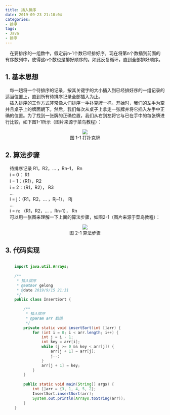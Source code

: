 ```yaml
---
title: 插入排序
date: 2019-09-23 21:10:04
categories:
- 排序
tags:
- Java
- 排序
---
```

&emsp;在要排序的一组数中，假定前n-1个数已经排好序，现在将第n个数插到前面的有序数列中，使得这n个数也是排好顺序的。如此反复循环，直到全部排好顺序。
<!-- more -->
## 1. 基本思想
&emsp;每一趟将一个待排序的记录，按其关键字的大小插入到已经排好序的一组记录的适当位置上，直到所有待排序记录全部插入为止。  
&emsp;插入排序的工作方式非常像人们排序一手扑克牌一样。开始时，我们的左手为空并且桌子上的牌面朝下。然后，我们每次从桌子上拿走一张牌并将它插入左手中正确的位置。为了找到一张牌的正确位置，我们从右到左将它与已在手中的每张牌进行比较，如下图1-1所示（图片来源于菜鸟教程）：
<div align=center><img src="https://www.runoob.com/wp-content/uploads/2015/09/22402"></div>
<center>图 1-1 打扑克牌</center>

## 2. 算法步骤     
&emsp;待排序记录 R1，R2，... ，Rn–1， Rn  
&emsp;i = 0： R1  
&emsp;i = 1：（R1），R2  
&emsp;i = 2：（R1，R2）， R3  
&emsp;...  
&emsp;i = j：（R1，R2，... ，Rj–1）， Rj  
&emsp;...  
&emsp;i = n: （R1，R2，... ，Rn–1）， Rn  
&emsp;可以用一张图来理解一下上面的算法步骤，如图2-1（图片来源于菜鸟教程）：
<div align=center><img src="https://www.runoob.com/wp-content/uploads/2015/09/33403"></div>
<center>图 2-1 算法步骤</center>

## 3. 代码实现
```java

	import java.util.Arrays;
	
	/**
	 * 插入排序
	 * @author gelong
	 * @date 2019/9/15 21:31
	 */
	public class InsertSort {
	
	    /**
	     * 插入排序
	     * @param arr 数组
	     */
	    private static void insertSort(int []arr) {
	        for (int i = 0; i < arr.length; i++) {
	            int j = i - 1;
	            int key = arr[i];
	            while (j >= 0 && key < arr[j]) {
	                arr[j + 1] = arr[j];
	                j--;
	            }
	            arr[j + 1] = key;
	        }
	    }
	
	    public static void main(String[] args) {
	        int []arr = {3, 1, 4, 5, 2};
	        InsertSort.insertSort(arr);
	        System.out.println(Arrays.toString(arr));
	    }
	}
```



